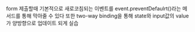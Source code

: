 form 제출할때 기본적으로 새로코침되는 이벤트를 event.preventDefaulrt()라는 메서드를 통해 막아줄 수 있다
또한 two-way binding을 통해 state와 input값의 value가 양방향으로 업데이트 되게 실습

